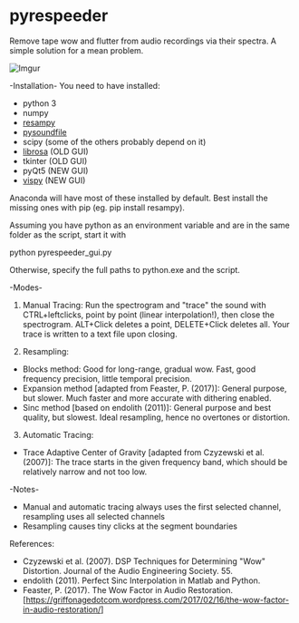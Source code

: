 # pyrespeeder
Remove tape wow and flutter from audio recordings via their spectra. A simple solution for a mean problem.

![Imgur](https://i.imgur.com/yUg6TTn.jpg)

-Installation-
You need to have installed:
- python 3
- numpy
- [resampy](http://resampy.readthedocs.io/en/latest/)
- [pysoundfile](https://pysoundfile.readthedocs.io/)
- scipy (some of the others probably depend on it)
- [librosa](https://librosa.github.io/) (OLD GUI)
- tkinter (OLD GUI)
- pyQt5 (NEW GUI)
- [vispy](vispy.org) (NEW GUI)

Anaconda will have most of these installed by default. Best install the missing ones with pip (eg. pip install resampy).

Assuming you have python as an environment variable and are in the same folder as the script, start it with

python pyrespeeder_gui.py

Otherwise, specify the full paths to python.exe and the script.



-Modes-
1) Manual Tracing:
Run the spectrogram and "trace" the sound with CTRL+leftclicks, point by point (linear interpolation!), then close the spectrogram. ALT+Click deletes a point, DELETE+Click deletes all. Your trace is written to a text file upon closing.

2) Resampling:
- Blocks method:
Good for long-range, gradual wow. Fast, good frequency precision, little temporal precision.
- Expansion method [adapted from Feaster, P. (2017)]:
General purpose, but slower. Much faster and more accurate with dithering enabled.
- Sinc method [based on endolith (2011)]:
General purpose and best quality, but slowest. Ideal resampling, hence no overtones or distortion.

3) Automatic Tracing:
- Trace Adaptive Center of Gravity [adapted from Czyzewski et al. (2007)]:
The trace starts in the given frequency band, which should be relatively narrow and not too low.


-Notes-
- Manual and automatic tracing always uses the first selected channel, resampling uses all selected channels
- Resampling causes tiny clicks at the segment boundaries

References:
- Czyzewski et al. (2007). DSP Techniques for Determining "Wow" Distortion. Journal of the Audio Engineering Society. 55.
- endolith (2011). Perfect Sinc Interpolation in Matlab and Python.
- Feaster, P. (2017). The Wow Factor in Audio Restoration. [https://griffonagedotcom.wordpress.com/2017/02/16/the-wow-factor-in-audio-restoration/]
